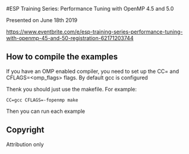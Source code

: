 #ESP Training Series: Performance Tuning with OpenMP 4.5 and 5.0

Presented on June 18th 2019

https://www.eventbrite.com/e/esp-training-series-performance-tuning-with-openmp-45-and-50-registration-62171203744

## How to compile the examples 
If you have an OMP enabled compiler, you need to set up the CC=<comp> and CFLAGS=<omp_flags> flags. By default gcc is configured

Thenk you should just use the makefile. For example:

```
CC=gcc CFLAGS=-fopenmp make
```

Then you can run each example

## Copyright

Attribution only
